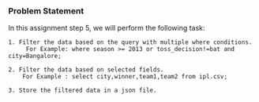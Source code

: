 ### Problem Statement

In this assignment step 5, we will perform the following task:

    1. Filter the data based on the query with multiple where conditions.
         For Example: where season >= 2013 or toss_decision!=bat and city=Bangalore;
    
    2. Filter the data based on selected fields.
        For Example : select city,winner,team1,team2 from ipl.csv;
    
    3. Store the filtered data in a json file.



